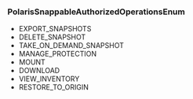 ### PolarisSnappableAuthorizedOperationsEnum
- EXPORT_SNAPSHOTS
- DELETE_SNAPSHOT
- TAKE_ON_DEMAND_SNAPSHOT
- MANAGE_PROTECTION
- MOUNT
- DOWNLOAD
- VIEW_INVENTORY
- RESTORE_TO_ORIGIN

